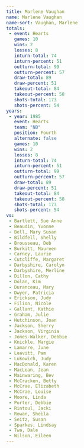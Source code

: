 ```yaml
---
title: Marlene Vaughan
name: Marlene Vaughan
name-sort: Vaughan, Marlene
totals:
 - event: Hearts
   games: 10
   wins: 2
   losses: 8
   inturn-total: 74
   inturn-percent: 51
   outturn-total: 99
   outturn-percent: 57
   draw-total: 89
   draw-percent: 51
   takeout-total: 84
   takeout-percent: 58
   shots-total: 173
   shots-percent: 54
years:
 - year: 1985
   event: Hearts
   team: "NB"
   position: Fourth
   alternate: false
   games: 10
   wins: 2
   losses: 8
   inturn-total: 74
   inturn-percent: 51
   outturn-total: 99
   outturn-percent: 57
   draw-total: 89
   draw-percent: 51
   takeout-total: 84
   takeout-percent: 58
   shots-total: 173
   shots-percent: 54
vs:
 - Bartlett, Sue Anne
 - Beaudin, Yvonne
 - Bell, Mary Susan
 - Bildfell, Shelly
 - Brousseau, Deb
 - Burkitt, Maureen
 - Carney, Laurie
 - Cutcliffe, Margaret
 - Darbyshire, Carolyn
 - Darbyshire, Merline
 - Dillon, Cathy
 - Dolan, Kim
 - Duranceau, Mary
 - Dwyer, Patricia
 - Erickson, Judy
 - Filion, Nicole
 - Gallant, Kathie
 - Graham, Julie
 - Hutchinson, Joan
 - Jackson, Sherry
 - Jackson, Virginia
 - Jones-Walker, Debbie
 - Knickle, Margie
 - Lamarre, June
 - Leavitt, Pam
 - Lukowich, Judy
 - MacDonald, Karen
 - MacLean, Jean
 - Mainwaring, Bev
 - McCracken, Betty
 - McCrae, Elizabeth
 - McCrae, Louise
 - Moore, Linda
 - Porter, Debbie
 - Rintoul, Jacki
 - Rowan, Sheila
 - Seitz, Susan
 - Sparkes, Lindsay
 - Twa, Dale
 - Wilson, Eileen
---
```

